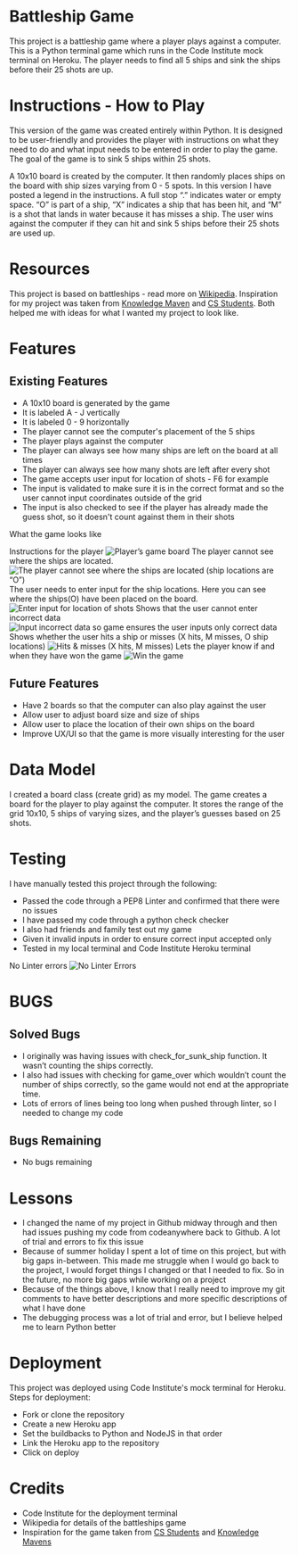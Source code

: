 # Battleship Game

This project is a battleship game where a player plays against a computer. 
This is a Python terminal game which runs in the Code Institute mock terminal on Heroku.
The player needs to find all 5 ships and sink the ships before their 25 shots are up.

# Instructions - How to Play

This version of the game was created entirely within Python. It is designed to be user-friendly and provides the player with instructions on what they need to do and what input needs to be entered in order to play the game. The goal of the game is to sink 5 ships within 25 shots.

A 10x10 board is created by the computer. It then randomly places ships on the board with ship sizes varying from 0 - 5 spots. In this version I have posted a legend in the instructions. A full stop “.” indicates water or empty space. “O” is part of a ship, “X” indicates a ship that has been hit, and “M” is a shot that lands in water because it has misses a ship. The user wins against the computer if they can hit and sink 5 ships before their 25 shots are used up.

# Resources

This project is based on battleships - read more on [Wikipedia](https://en.wikipedia.org/wiki/Battleship_(game)).
Inspiration for my project was taken from [Knowledge Maven](https://www.youtube.com/watch?v=tF1WRCrd_HQ) and [CS Students](https://www.youtube.com/watch?v=MgJBgnsDcF0). Both helped me with ideas for what I wanted my project to look like. 

# Features

## Existing Features

* A 10x10 board is generated by the game
* It is labeled A - J vertically
* It is labeled 0 - 9 horizontally
* The player cannot see the computer's placement of the 5 ships
* The player plays against the computer
* The player can always see how many ships are left on the board at all times
* The player can always see how many shots are left after every shot
* The game accepts user input for location of shots - F6 for example
* The input is validated to make sure it is in the correct format and so the user cannot input coordinates outside of the grid
* The input is also checked to see if the player has already made the guess shot, so it doesn't count against them in their shots


What the game looks like

Instructions for the player
![Player’s game board](assets/instructions.png)
The player cannot see where the ships are located. 
![The player cannot see where the ships are located (ship locations are “O”)](assets/playerboard.png)
The user needs to enter input for the ship locations. Here you can see where the ships(O) have been placed on the board. 
![Enter input for location of shots](assets/shiplocations.png)
Shows that the user cannot enter incorrect data
![Input incorrect data so game ensures the user inputs only correct data](assets/incorrectdata.png)
Shows whether the user hits a ship or misses (X hits, M misses, O ship locations)
![Hits & misses (X hits, M misses)](assets/hitsandmisses.png)
Lets the player know if and when they have won the game
![Win the game](assets/gamewon.png)

## Future Features

* Have 2 boards so that the computer can also play against the user
* Allow user to adjust board size and size of ships
* Allow user to place the location of their own ships on the board
* Improve UX/UI so that the game is more visually interesting for the user

# Data Model

I created a board class (create grid) as my model. The game creates a board for the player to play against the computer. It stores the range of the grid 10x10, 5 ships of varying sizes, and the player’s guesses based on 25 shots. 

# Testing

I have manually tested this project through the following:

* Passed the code through a PEP8 Linter and confirmed that there were no issues
* I have passed my code through a python check checker
* I also had friends and family test out my game
* Given it invalid inputs in order to ensure correct input accepted only
* Tested in my local terminal and Code Institute Heroku terminal

No Linter errors
![No Linter Errors](assets/images/pythonlinter.png)

# BUGS

## Solved Bugs

* I originally was having issues with check_for_sunk_ship function.  It wasn’t counting the ships correctly. 
* I also had issues with checking for  game_over which  wouldn’t count the number of ships correctly, so the game would not end at the appropriate time.
* Lots of errors of lines being too long when pushed through linter, so I needed to change my code

## Bugs Remaining

* No bugs remaining

# Lessons

* I changed the name of my project in Github midway through and then had issues pushing my code from codeanywhere back to Github. A lot of trial and errors to fix this issue
* Because of summer holiday I spent a lot of time on this project, but with big gaps in-between. This made me struggle when I would go back to the project, I would forget things I changed or that I needed to fix. So in the future, no more big gaps while working on a project
* Because of the things above, I know that I really need to improve my git comments to have better descriptions and more specific descriptions of what I have done
* The debugging process was a lot of trial and error, but I believe helped me to learn Python better

# Deployment

This project was deployed using Code Institute's mock terminal for Heroku.
Steps for deployment:
* Fork or clone the repository
* Create a new Heroku app
* Set the buildbacks to Python and NodeJS in that order
* Link the Heroku app to the repository
* Click on deploy

# Credits

* Code Institute for the deployment terminal
* Wikipedia for details of the battleships game
* Inspiration for the game taken from  [CS Students](https://www.youtube.com/watch?v=MgJBgnsDcF0) and [Knowledge Mavens](https://www.youtube.com/watch?v=tF1WRCrd_HQ)




